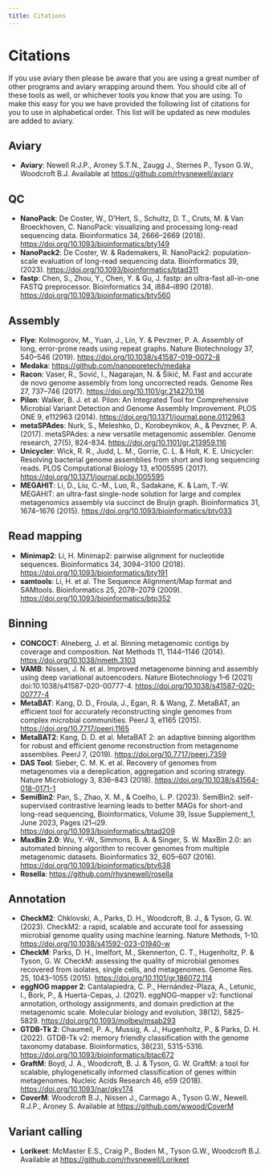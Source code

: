 ```yaml
---
title: Citations
---
```


Citations
========

If you use aviary then please be aware that you are using a great number of other programs and aviary wrapping around them.
You should cite all of these tools as well, or whichever tools you know that you are using. To make this easy for you
we have provided the following list of citations for you to use in alphabetical order. This list will be updated as new
modules are added to aviary.

## Aviary
- **Aviary**: Newell R.J.P., Aroney S.T.N., Zaugg J., Sternes P., Tyson G.W., Woodcroft B.J. Available at https://github.com/rhysnewell/aviary

## QC
- **NanoPack**: De Coster, W., D’Hert, S., Schultz, D. T., Cruts, M. & Van Broeckhoven, C. NanoPack: visualizing and processing long-read sequencing data. Bioinformatics 34, 2666–2669 (2018). https://doi.org/10.1093/bioinformatics/bty149
- **NanoPack2**: De Coster, W. & Rademakers, R. NanoPack2: population-scale evaluation of long-read sequencing data. Bioinformatics 39, (2023). https://doi.org/10.1093/bioinformatics/btad311
- **fastp**: Chen, S., Zhou, Y., Chen, Y. & Gu, J. fastp: an ultra-fast all-in-one FASTQ preprocessor. Bioinformatics 34, i884–i890 (2018). https://doi.org/10.1093/bioinformatics/bty560

## Assembly
- **Flye**: Kolmogorov, M., Yuan, J., Lin, Y. & Pevzner, P. A. Assembly of long, error-prone reads using repeat graphs. Nature Biotechnology 37, 540–546 (2019). https://doi.org/10.1038/s41587-019-0072-8
- **Medaka**: https://github.com/nanoporetech/medaka
- **Racon**: Vaser, R., Sović, I., Nagarajan, N. & Šikić, M. Fast and accurate de novo genome assembly from long uncorrected reads. Genome Res 27, 737–746 (2017). https://doi.org/10.1101/gr.214270.116 
- **Pilon**: Walker, B. J. et al. Pilon: An Integrated Tool for Comprehensive Microbial Variant Detection and Genome Assembly Improvement. PLOS ONE 9, e112963 (2014). https://doi.org/10.1371/journal.pone.0112963
- **metaSPAdes**: Nurk, S., Meleshko, D., Korobeynikov, A., & Pevzner, P. A. (2017). metaSPAdes: a new versatile metagenomic assembler. Genome research, 27(5), 824-834. https://doi.org/10.1101/gr.213959.116
- **Unicycler**: Wick, R. R., Judd, L. M., Gorrie, C. L. & Holt, K. E. Unicycler: Resolving bacterial genome assemblies from short and long sequencing reads. PLOS Computational Biology 13, e1005595 (2017). https://doi.org/10.1371/journal.pcbi.1005595
- **MEGAHIT**: Li, D., Liu, C.-M., Luo, R., Sadakane, K. & Lam, T.-W. MEGAHIT: an ultra-fast single-node solution for large and complex metagenomics assembly via succinct de Bruijn graph. Bioinformatics 31, 1674–1676 (2015). https://doi.org/10.1093/bioinformatics/btv033

## Read mapping
- **Minimap2**: Li, H. Minimap2: pairwise alignment for nucleotide sequences. Bioinformatics 34, 3094–3100 (2018). https://doi.org/10.1093/bioinformatics/bty191
- **samtools**: Li, H. et al. The Sequence Alignment/Map format and SAMtools. Bioinformatics 25, 2078–2079 (2009). https://doi.org/10.1093/bioinformatics/btp352

## Binning
- **CONCOCT**: Alneberg, J. et al. Binning metagenomic contigs by coverage and composition. Nat Methods 11, 1144–1146 (2014). https://doi.org/10.1038/nmeth.3103
- **VAMB**: Nissen, J. N. et al. Improved metagenome binning and assembly using deep variational autoencoders. Nature Biotechnology 1–6 (2021) doi:10.1038/s41587-020-00777-4. https://doi.org/10.1038/s41587-020-00777-4
- **MetaBAT**: Kang, D. D., Froula, J., Egan, R. & Wang, Z. MetaBAT, an efficient tool for accurately reconstructing single genomes from complex microbial communities. PeerJ 3, e1165 (2015). https://doi.org/10.7717/peerj.1165
- **MetaBAT2**: Kang, D. D. et al. MetaBAT 2: an adaptive binning algorithm for robust and efficient genome reconstruction from metagenome assemblies. PeerJ 7, (2019). https://doi.org/10.7717/peerj.7359
- **DAS Tool**: Sieber, C. M. K. et al. Recovery of genomes from metagenomes via a dereplication, aggregation and scoring strategy. Nature Microbiology 3, 836–843 (2018). https://doi.org/10.1038/s41564-018-0171-1
- **SemiBin2**: Pan, S., Zhao, X. M., & Coelho, L. P. (2023). SemiBin2: self-supervised contrastive learning leads to better MAGs for short-and long-read sequencing, Bioinformatics, Volume 39, Issue Supplement_1, June 2023, Pages i21–i29. https://doi.org/10.1093/bioinformatics/btad209
- **MaxBin 2.0**: Wu, Y.-W., Simmons, B. A. & Singer, S. W. MaxBin 2.0: an automated binning algorithm to recover genomes from multiple metagenomic datasets. Bioinformatics 32, 605–607 (2016). https://doi.org/10.1093/bioinformatics/btv638
- **Rosella**: https://github.com/rhysnewell/rosella

## Annotation
- **CheckM2**: Chklovski, A., Parks, D. H., Woodcroft, B. J., & Tyson, G. W. (2023). CheckM2: a rapid, scalable and accurate tool for assessing microbial genome quality using machine learning. Nature Methods, 1-10. https://doi.org/10.1038/s41592-023-01940-w
- **CheckM**: Parks, D. H., Imelfort, M., Skennerton, C. T., Hugenholtz, P. & Tyson, G. W. CheckM: assessing the quality of microbial genomes recovered from isolates, single cells, and metagenomes. Genome Res. 25, 1043–1055 (2015). https://doi.org/10.1101/gr.186072.114 
- **eggNOG mapper 2**: Cantalapiedra, C. P., Hernández-Plaza, A., Letunic, I., Bork, P., & Huerta-Cepas, J. (2021). eggNOG-mapper v2: functional annotation, orthology assignments, and domain prediction at the metagenomic scale. Molecular biology and evolution, 38(12), 5825-5829. https://doi.org/10.1093/molbev/msab293
- **GTDB-Tk 2**: Chaumeil, P. A., Mussig, A. J., Hugenholtz, P., & Parks, D. H. (2022). GTDB-Tk v2: memory friendly classification with the genome taxonomy database. Bioinformatics, 38(23), 5315-5316. https://doi.org/10.1093/bioinformatics/btac672
- **GraftM**: Boyd, J. A., Woodcroft, B. J. & Tyson, G. W. GraftM: a tool for scalable, phylogenetically informed classification of genes within metagenomes. Nucleic Acids Research 46, e59 (2018). https://doi.org/10.1093/nar/gky174
- **CoverM**: Woodcroft B.J., Nissen J., Carmago A., Tyson G.W., Newell. R.J.P., Aroney S. Available at https://github.com/wwood/CoverM

## Variant calling
- **Lorikeet**: McMaster E.S., Craig P., Boden M., Tyson G.W., Woodcroft B.J. Available at https://github.com/rhysnewell/Lorikeet
